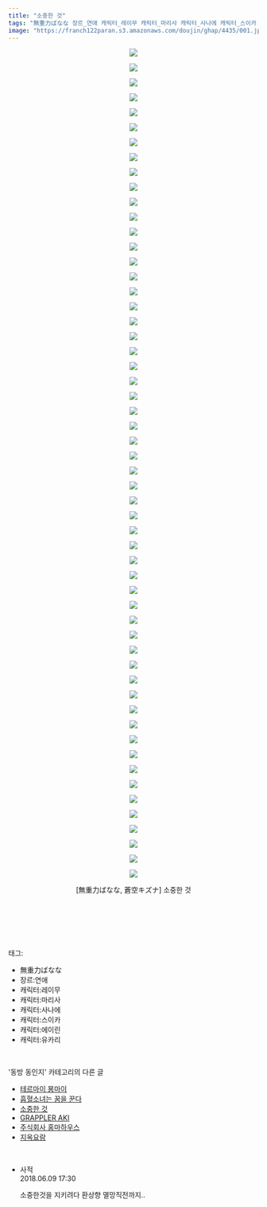 ```yaml
---
title: "소중한 것"
tags: "無重力ばなな 장르_연애 캐릭터_레이무 캐릭터_마리사 캐릭터_사나에 캐릭터_스이카 캐릭터_에이린 캐릭터_유카리 蒼空キズナ 동방_동인지"
image: "https://franch122paran.s3.amazonaws.com/doujin/ghap/4435/001.jpg"
---
```

<div class="article">
<p style="text-align: center; clear: none; float: none;"><img src="{{ site.imgserver7 }}/ghap/4435/001.jpg"/></p>
<p style="text-align: center; clear: none; float: none;"><img src="{{ site.imgserver7 }}/ghap/4435/002.jpg"/></p>
<p style="text-align: center; clear: none; float: none;"><img src="{{ site.imgserver7 }}/ghap/4435/003.jpg"/></p>
<p style="text-align: center; clear: none; float: none;"><img src="{{ site.imgserver7 }}/ghap/4435/004.jpg"/></p>
<p style="text-align: center; clear: none; float: none;"><img src="{{ site.imgserver7 }}/ghap/4435/005.jpg"/></p>
<p style="text-align: center; clear: none; float: none;"><img src="{{ site.imgserver7 }}/ghap/4435/006.jpg"/></p>
<p style="text-align: center; clear: none; float: none;"><img src="{{ site.imgserver7 }}/ghap/4435/007.jpg"/></p>
<p style="text-align: center; clear: none; float: none;"><img src="{{ site.imgserver7 }}/ghap/4435/008.jpg"/></p>
<p style="text-align: center; clear: none; float: none;"><img src="{{ site.imgserver7 }}/ghap/4435/009.jpg"/></p>
<p style="text-align: center; clear: none; float: none;"><img src="{{ site.imgserver7 }}/ghap/4435/010.jpg"/></p>
<p style="text-align: center; clear: none; float: none;"><img src="{{ site.imgserver7 }}/ghap/4435/011.jpg"/></p>
<p style="text-align: center; clear: none; float: none;"><img src="{{ site.imgserver7 }}/ghap/4435/012.jpg"/></p>
<p style="text-align: center; clear: none; float: none;"><img src="{{ site.imgserver7 }}/ghap/4435/013.jpg"/></p>
<p style="text-align: center; clear: none; float: none;"><img src="{{ site.imgserver7 }}/ghap/4435/014.jpg"/></p>
<p style="text-align: center; clear: none; float: none;"><img src="{{ site.imgserver7 }}/ghap/4435/015.jpg"/></p>
<p style="text-align: center; clear: none; float: none;"><img src="{{ site.imgserver7 }}/ghap/4435/016.jpg"/></p>
<p style="text-align: center; clear: none; float: none;"><img src="{{ site.imgserver7 }}/ghap/4435/017.jpg"/></p>
<p style="text-align: center; clear: none; float: none;"><img src="{{ site.imgserver7 }}/ghap/4435/018.jpg"/></p>
<p style="text-align: center; clear: none; float: none;"><img src="{{ site.imgserver7 }}/ghap/4435/019.jpg"/></p>
<p style="text-align: center; clear: none; float: none;"><img src="{{ site.imgserver7 }}/ghap/4435/020.jpg"/></p>
<p style="text-align: center; clear: none; float: none;"><img src="{{ site.imgserver7 }}/ghap/4435/021.jpg"/></p>
<p style="text-align: center; clear: none; float: none;"><img src="{{ site.imgserver7 }}/ghap/4435/022.jpg"/></p>
<p style="text-align: center; clear: none; float: none;"><img src="{{ site.imgserver7 }}/ghap/4435/023.jpg"/></p>
<p style="text-align: center; clear: none; float: none;"><img src="{{ site.imgserver7 }}/ghap/4435/024.jpg"/></p>
<p style="text-align: center; clear: none; float: none;"><img src="{{ site.imgserver7 }}/ghap/4435/025.jpg"/></p>
<p style="text-align: center; clear: none; float: none;"><img src="{{ site.imgserver7 }}/ghap/4435/026.jpg"/></p>
<p style="text-align: center; clear: none; float: none;"><img src="{{ site.imgserver7 }}/ghap/4435/027.jpg"/></p>
<p style="text-align: center; clear: none; float: none;"><img src="{{ site.imgserver7 }}/ghap/4435/028.jpg"/></p>
<p style="text-align: center; clear: none; float: none;"><img src="{{ site.imgserver7 }}/ghap/4435/029.jpg"/></p>
<p style="text-align: center; clear: none; float: none;"><img src="{{ site.imgserver7 }}/ghap/4435/030.jpg"/></p>
<p style="text-align: center; clear: none; float: none;"><img src="{{ site.imgserver7 }}/ghap/4435/031.jpg"/></p>
<p style="text-align: center; clear: none; float: none;"><img src="{{ site.imgserver7 }}/ghap/4435/032.jpg"/></p>
<p style="text-align: center; clear: none; float: none;"><img src="{{ site.imgserver7 }}/ghap/4435/033.jpg"/></p>
<p style="text-align: center; clear: none; float: none;"><img src="{{ site.imgserver7 }}/ghap/4435/034.jpg"/></p>
<p style="text-align: center; clear: none; float: none;"><img src="{{ site.imgserver7 }}/ghap/4435/035.jpg"/></p>
<p style="text-align: center; clear: none; float: none;"><img src="{{ site.imgserver7 }}/ghap/4435/036.jpg"/></p>
<p style="text-align: center; clear: none; float: none;"><img src="{{ site.imgserver7 }}/ghap/4435/037.jpg"/></p>
<p style="text-align: center; clear: none; float: none;"><img src="{{ site.imgserver7 }}/ghap/4435/038.jpg"/></p>
<p style="text-align: center; clear: none; float: none;"><img src="{{ site.imgserver7 }}/ghap/4435/039.jpg"/></p>
<p style="text-align: center; clear: none; float: none;"><img src="{{ site.imgserver7 }}/ghap/4435/040.jpg"/></p>
<p style="text-align: center; clear: none; float: none;"><img src="{{ site.imgserver7 }}/ghap/4435/041.jpg"/></p>
<p style="text-align: center; clear: none; float: none;"><img src="{{ site.imgserver7 }}/ghap/4435/042.jpg"/></p>
<p style="text-align: center; clear: none; float: none;"><img src="{{ site.imgserver7 }}/ghap/4435/043.jpg"/></p>
<p style="text-align: center; clear: none; float: none;"><img src="{{ site.imgserver7 }}/ghap/4435/044.jpg"/></p>
<p style="text-align: center; clear: none; float: none;"><img src="{{ site.imgserver7 }}/ghap/4435/045.jpg"/></p>
<p style="text-align: center; clear: none; float: none;"><img src="{{ site.imgserver7 }}/ghap/4435/046.jpg"/></p>
<p style="text-align: center; clear: none; float: none;"><img src="{{ site.imgserver7 }}/ghap/4435/047.jpg"/></p>
<p style="text-align: center; clear: none; float: none;"><img src="{{ site.imgserver7 }}/ghap/4435/048.jpg"/></p>
<p style="text-align: center; clear: none; float: none;"><img src="{{ site.imgserver7 }}/ghap/4435/049.jpg"/></p>
<p style="text-align: center; clear: none; float: none;"><img src="{{ site.imgserver7 }}/ghap/4435/050.jpg"/></p>
<p style="text-align: center; clear: none; float: none;"><img src="{{ site.imgserver7 }}/ghap/4435/051.jpg"/></p>
<p style="text-align: center; clear: none; float: none;"><img src="{{ site.imgserver7 }}/ghap/4435/052.jpg"/></p>
<p style="text-align: center; clear: none; float: none;"><img src="{{ site.imgserver7 }}/ghap/4435/053.jpg"/></p>
<p style="text-align: center; clear: none; float: none;"><img src="{{ site.imgserver7 }}/ghap/4435/054.jpg"/></p>
<p style="text-align: center; clear: none; float: none;"><img src="{{ site.imgserver7 }}/ghap/4435/055.jpg"/></p>
<p style="text-align: center; clear: none; float: none;"><img src="{{ site.imgserver7 }}/ghap/4435/056.jpg"/></p>
<p style="text-align: center; clear: none; float: none;">[無重力ばなな, 蒼空キズナ] 소중한 것</p>
<p style="text-align: center; clear: none; float: none;"><br/></p>
<p><br/></p>
</div><br/>
<div class="tagTrail">
<p>태그: </p>
<ul>
<li>無重力ばなな</li>
<li>장르:연애</li>
<li>캐릭터:레이무</li>
<li>캐릭터:마리사</li>
<li>캐릭터:사나에</li>
<li>캐릭터:스이카</li>
<li>캐릭터:에이린</li>
<li>캐릭터:유카리</li>
</ul>
</div><br/>
<div class="another">
<p>'동방 동인지' 카테고리의 다른 글</p>
<ul>
<li><a href="/ghap_4439">테르마이 묭마이</a></li>
<li><a href="/ghap_4437">흡혈소녀는 꿈을 꾼다</a></li>
<li><a href="/ghap_4435">소중한 것</a></li>
<li><a href="/ghap_4433">GRAPPLER AKI</a></li>
<li><a href="/ghap_4431">주식회사 홍마하우스</a></li>
<li><a href="/ghap_4430">지옥요람</a></li>
</ul>
</div><br/>
<div class="cb_module cb_fluid">
<div class="cb_wrt cb_profile">
<div class="comment">
<ul>
<li class="cb_thumb_off" id="comment15268496">
<div class="cb_comment_area">
<div class="cb_info_area">
<div class="cb_section">
<span class="cb_nick_name">사적</span>
</div>
<div class="cb_section">
<span class="cb_date">2018.06.09 17:30 </span>
</div>
</div>
<div class="cb_dsc_comment">
<p class="cb_dsc">
											소중한것을 지키려다 환상향 멸망직전까지..
										</p>
</div>
</div></li>
</ul>
</div>
</div><!-- commentList close -->
</div><br/>
